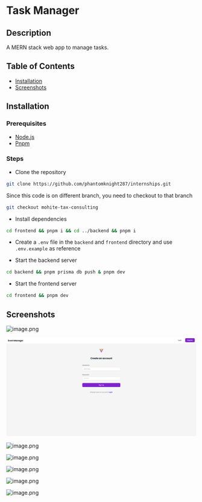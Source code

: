 # Task Manager

## Description

A MERN stack web app to manage tasks.

## Table of Contents

- [Installation](#installation)
- [Screenshots](#screenshots)

## Installation

### Prerequisites

- [Node.js](https://nodejs.org/en/)
- [Pnpm](https://pnpm.io/installation#using-corepack)

### Steps

- Clone the repository

```bash
git clone https://github.com/phantomknight287/internships.git
```

Since this code is on different branch, you need to checkout to that branch

```bash
git checkout mohite-tax-consulting
```

- Install dependencies

```bash
cd frontend && pnpm i && cd ../backend && pnpm i
```

- Create a `.env` file in the `backend` and `frontend` directory and use `.env.example` as reference

- Start the backend server

```bash
cd backend && pnpm prisma db push & pnpm dev
```

- Start the frontend server

```bash
cd frontend && pnpm dev
```


## Screenshots

![image.png](/assets/login.png)

![image.png](/assets/register.png)

![image.png](/assets/all-tasks.png)

![image.png](/assets/create-event.png)

![image.png](/assets/create-event-data.png)

![image.png](/assets/task-info.png)

![image.png](/assets/update-task.png)
